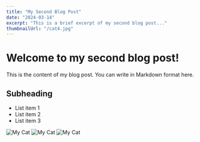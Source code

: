 ```yaml
---
title: "My Second Blog Post"
date: "2024-03-14"
excerpt: "This is a brief excerpt of my second blog post..."
thumbnailUrl: "/cat4.jpg"
---
```


# Welcome to my second blog post!

This is the content of my blog post. You can write in Markdown format here.

## Subheading

- List item 1
- List item 2
- List item 3

![My Cat](/cat3.jpeg)
![My Cat](/cat4.jpg)
![My Cat](/cat5.jpg)